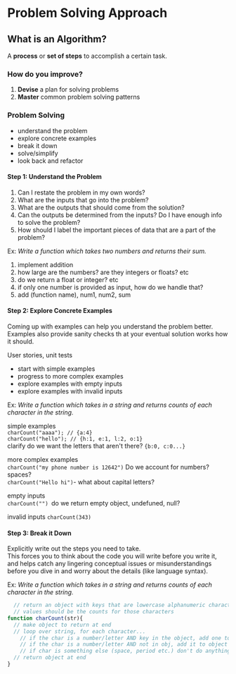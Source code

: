 # Problem Solving Approach

## What is an Algorithm?
A __process__ or __set of steps__ to accomplish a certain task.

### How do you improve?
1. __Devise__ a plan for solving problems
2. __Master__ common problem solving patterns

### Problem Solving
- understand the problem
- explore concrete examples
- break it down
- solve/simplify
- look back and refactor

#### Step 1: Understand the Problem
1. Can I restate the problem in my own words?
2. What are the inputs that go into the problem?
3. What are the outputs that should come from the solution?
4. Can the outputs be determined from the inputs? Do I have enough info to solve the problem?
5. How should I label the important pieces of data that are a part of the problem?

Ex: _Write a function which takes two numbers and returns their sum._  
1. implement addition
2. how large are the numbers? are they integers or floats? etc
3. do we return a float or integer? etc
4. if only one number is provided as input, how do we handle that?
5. add (function name), num1, num2, sum

#### Step 2: Explore Concrete Examples
Coming up with examples can help you understand the problem better.  
Examples also provide sanity checks th at your eventual solution works how it should.  

User stories, unit tests

- start with simple examples
- progress to more complex examples
- explore examples with empty inputs
- explore examples with invalid inputs

Ex: _Write a function which takes in a string and returns counts of each character in the string._  

simple examples  
`charCount("aaaa"); // {a:4}`  
`charCount("hello"); // {h:1, e:1, l:2, o:1}`  
clarify do we want the letters that aren't there?  `{b:0, c:0...}`

more complex examples  
`charCount("my phone number is 12642")` Do we account for numbers? spaces?  
`charCount("Hello hi")`- what about capital letters?  

empty inputs  
`charCount("") `do we return empty object, undefuned, null?  

invalid inputs
`charCount(343)`

#### Step 3: Break it Down
Explicitly write out the steps you need to take.  
This forces you to think about the code you will write before you write it, and helps catch any lingering conceptual issues or misunderstandings before you dive in and worry about the details (like language syntax).  

Ex: _Write a function which takes in a string and returns counts of each character in the string._ 

```js 
  // return an object with keys that are lowercase alphanumeric characters in the string;
  // values should be the counts for those characters
function charCount(str){
  // make object to return at end
  // loop over string, for each character...
    // if the char is a number/letter AND key in the object, add one to count
    // if the char is a number/letter AND not in obj, add it to object and set value to 1
    // if char is something else (space, period etc.) don't do anything
  // return object at end
}
```